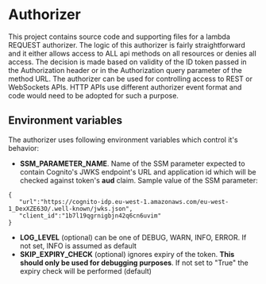 # Authorizer

This project contains source code and supporting files for a lambda REQUEST authorizer. The logic of this authorizer is fairly straightforward and it either allows access to ALL api methods on all resources or denies all access. The decision is made based on validity of the ID token passed in the Authorization header or in the Authorization query parameter of the method URL. The authorizer can be used for controlling access to REST or WebSockets APIs. HTTP APIs use different authorizer event format and code would need to be adopted for such a purpose.

## Environment variables
The authorizer uses following environment variables which control it's behavior:
* **SSM_PARAMETER_NAME**. Name of the SSM parameter expected to contain Cognito's JWKS endpoint's URL and application id which will be checked against token's **aud** claim. Sample value of the SSM parameter:
```
{
   "url":"https://cognito-idp.eu-west-1.amazonaws.com/eu-west-1_DexXZE63O/.well-known/jwks.json",
   "client_id":"1b7l19qgrnigbjn42q6cn6uvim"
}
```
* **LOG_LEVEL** (optional) can be one of DEBUG, WARN, INFO, ERROR. If not set, INFO is assumed as default
* **SKIP_EXPIRY_CHECK** (optional) ignores expiry of the token. **This should only be used for debugging purposes**. If not set to "True" the expiry check will be performed (default)